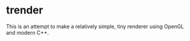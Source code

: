 # trender

This is an attempt to make a relatively simple, tiny renderer using OpenGL and modern C++.